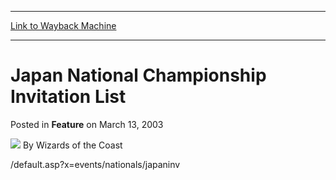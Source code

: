 
---
[Link to Wayback Machine](https://web.archive.org/web/20211016191529/https://magic.wizards.com/en/articles/archive/feature/japan-national-championship-invitation-list-2003-03-13)

[_metadata_:wayback_url]:- "https://magic.wizards.com/en/articles/archive/feature/japan-national-championship-invitation-list-2003-03-13"
[_metadata_:wayback_raw_url]:- "https://web.archive.org/web/20211016191529id_/https://magic.wizards.com/en/articles/archive/feature/japan-national-championship-invitation-list-2003-03-13"
[_metadata_:wayback_capture_timestamp]:- "2021-10-16 19:15:29+00:00"
[_metadata_:publish_date]:- "2003-03-13"
[_metadata_:description]:- "/default.asp?x=events/nationals/japaninv"
[_metadata_:generator]:- "Drupal 7 (http://drupal.org)"
---


Japan National Championship Invitation List
===========================================



 Posted in **Feature**
 on March 13, 2003 






![](https://media.magic.wizards.com/styles/auth_small/public/images/person/wizards_author.jpg)
By Wizards of the Coast











/default.asp?x=events/nationals/japaninv





